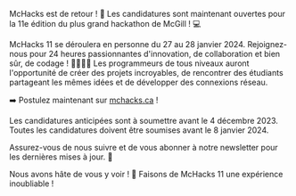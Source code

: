 McHacks est de retour ! 🎉 Les candidatures sont maintenant ouvertes pour la 11e édition du plus grand hackathon de McGill ! 💻

McHacks 11 se déroulera en personne du 27 au 28 janvier 2024. Rejoignez-nous pour 24 heures passionnantes d'innovation, de collaboration et bien sûr, de codage ! 👩‍💻👨‍💻 Les programmeurs de tous niveaux auront l'opportunité de créer des projets incroyables, de rencontrer des étudiants partageant les mêmes idées et de développer des connexions réseau.

➡️ Postulez maintenant sur [mchacks.ca](https://mchacks.ca) !

Les candidatures anticipées sont à soumettre avant le 4 décembre 2023.
Toutes les candidatures doivent être soumises avant le 8 janvier 2024.

Assurez-vous de nous suivre et de vous abonner à notre newsletter pour les dernières mises à jour. 🔔

Nous avons hâte de vous y voir ! 🚀 Faisons de McHacks 11 une expérience inoubliable !